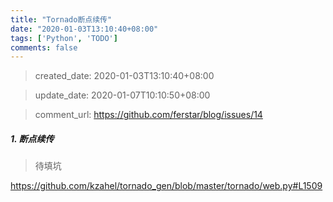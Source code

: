```yaml
---
title: "Tornado断点续传"
date: "2020-01-03T13:10:40+08:00"
tags: ['Python', 'TODO']
comments: false
---
```


> created_date: 2020-01-03T13:10:40+08:00

> update_date: 2020-01-07T10:10:50+08:00

> comment_url: https://github.com/ferstar/blog/issues/14

##### 1. 断点续传

> 待填坑

https://github.com/kzahel/tornado_gen/blob/master/tornado/web.py#L1509

